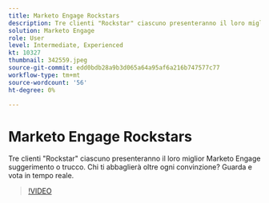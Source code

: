 ```yaml
---
title: Marketo Engage Rockstars
description: Tre clienti "Rockstar" ciascuno presenteranno il loro miglior Marketo Engage suggerimento o trucco. Chi ti abbaglierà oltre ogni convinzione? Guarda e vota in tempo reale.
solution: Marketo Engage
role: User
level: Intermediate, Experienced
kt: 10327
thumbnail: 342559.jpeg
source-git-commit: edd0bdb28a9b3d065a64a95af6a216b747577c77
workflow-type: tm+mt
source-wordcount: '56'
ht-degree: 0%

---
```


# Marketo Engage Rockstars

Tre clienti &quot;Rockstar&quot; ciascuno presenteranno il loro miglior Marketo Engage suggerimento o trucco. Chi ti abbaglierà oltre ogni convinzione? Guarda e vota in tempo reale.

>[!VIDEO](https://video.tv.adobe.com/v/342559/?quality=12&learn=on)
